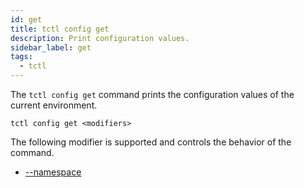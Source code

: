 ```yaml
---
id: get
title: tctl config get
description: Print configuration values.
sidebar_label: get
tags:
  - tctl
---
```


The `tctl config get` command prints the configuration values of the current environment.

`tctl config get <modifiers>`

The following modifier is supported and controls the behavior of the command.

- [--namespace](/tctl/modifiers#--namespace)
